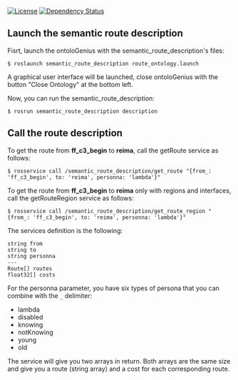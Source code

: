  [![License][License-Image]][License-Url]
 [![Dependency Status][Dependency-Image]][Dependency-Url]


## Launch the semantic route description

Fisrt, launch the ontoloGenius with the semantic_route_description's files:
```
$ roslaunch semantic_route_description route_ontology.launch
```
A graphical user interface will be launched, close ontoloGenius with the button "Close Ontology" at the bottom left.

Now, you can run the semantic_route_description:
```
$ rosrun semantic_route_description description
```

## Call the route description

To get the route from **ff_c3_begin** to **reima**, call the getRoute service as follows:
```
$ rosservice call /semantic_route_description/get_route "{from_: 'ff_c3_begin', to: 'reima', personna: 'lambda'}"
```

To get the route from **ff_c3_begin** to **reima** only with regions and interfaces, call the getRouteRegion service as follows:
```
$ rosservice call /semantic_route_description/get_route_region "{from_: 'ff_c3_begin', to: 'reima', personna: 'lambda'}"
```

The services definition is the following:
```
string from
string to
string personna
---
Route[] routes
float32[] costs
```

For the personna parameter, you have six types of persona that you can combine with the `_` delimiter:
 - lambda
 - disabled
 - knowing
 - notKnowing
 - young
 - old

The service will give you two arrays in return. Both arrays are the same size and give you a route (string array) and a cost for each corresponding route.


[License-Url]: https://opensource.org/licenses/Apache-2.0
[License-Image]: https://img.shields.io/badge/License-Apache%202.0-blue.svg
[Dependency-Image]: https://img.shields.io/badge/dependencies-ontoloGenius-1eb0fc.svg
[Dependency-Url]: https://github.com/sarthou/ontologenius
